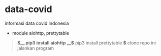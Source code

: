 # data-covid
informasi data covid indonesia
* module aiohttp, prettytable
> __$__ pip3 install aiohttp
> __$__ pip3 install prettytable
> __$__ clone repo ini
> jalankan program

